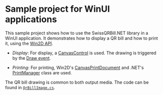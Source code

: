 # Sample project for WinUI applications

This sample project shows how to use the SwissQRBill.NET library in a WinUI application. It demonstrates how to display a QR bill and how to print it, using the [Win2D API](https://github.com/microsoft/Win2D).

- *Display*: For display, a [CanvasControl](https://microsoft.github.io/Win2D/WinUI3/html/T_Microsoft_Graphics_Canvas_UI_Xaml_CanvasControl.htm) is used. The drawing is triggered by the [Draw event](https://microsoft.github.io/Win2D/WinUI3/html/E_Microsoft_Graphics_Canvas_UI_Xaml_CanvasControl_Draw.htm).

- *Printing*: For printing, Win2D's [CanvasPrintDocument](https://microsoft.github.io/Win2D/WinUI3/html/T_Microsoft_Graphics_Canvas_Printing_CanvasPrintDocument.htm) and .NET's [PrintManager](https://learn.microsoft.com/en-us/uwp/api/windows.graphics.printing.printmanager?view=winrt-22621) class are used.

The QR bill drawing is common to both output media. The code can be found in [`QrBillImage.cs`](WinUI/QrBillImage.cs).

